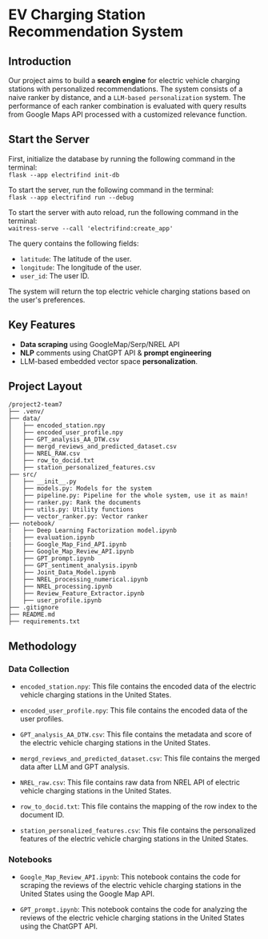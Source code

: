 # EV Charging Station Recommendation System

## Introduction
Our project aims to build a **search engine** for electric vehicle charging stations with personalized recommendations. The system consists of a naive ranker by distance, and a ``LLM-based personalization`` system. The performance of each ranker combination is evaluated with query results from Google Maps API processed with a customized relevance function. 

## Start the Server
First, initialize the database by running the following command in the terminal:  
```flask --app electrifind init-db```

To start the server, run the following command in the terminal:  
```flask --app electrifind run --debug```   

To start the server with auto reload, run the following command in the terminal:  
```waitress-serve --call 'electrifind:create_app'```

The query contains the following fields:
- `latitude`: The latitude of the user.
- `longitude`: The longitude of the user.
- `user_id`: The user ID.

The system will return the top electric vehicle charging stations based on the user's preferences.

## Key Features
- **Data scraping** using GoogleMap/Serp/NREL API
- **NLP** comments using ChatGPT API & **prompt engineering**
- LLM-based embedded vector space **personalization**.

## Project Layout
```
/project2-team7
├── .venv/
├── data/
│   ├── encoded_station.npy
│   ├── encoded_user_profile.npy
│   ├── GPT_analysis_AA_DTW.csv
│   ├── mergd_reviews_and_predicted_dataset.csv
│   ├── NREL_RAW.csv
│   ├── row_to_docid.txt
│   ├── station_personalized_features.csv
├── src/
│   ├── __init__.py
│   ├── models.py: Models for the system
│   ├── pipeline.py: Pipeline for the whole system, use it as main!
│   ├── ranker.py: Rank the documents
│   ├── utils.py: Utility functions
│   ├── vector_ranker.py: Vector ranker
├── notebook/
|   ├── Deep Learning Factorization model.ipynb
│   ├── evaluation.ipynb
|   ├── Google_Map_Find_API.ipynb
│   ├── Google_Map_Review_API.ipynb
│   ├── GPT_prompt.ipynb
│   ├── GPT_sentiment_analysis.ipynb
│   ├── Joint_Data_Model.ipynb
│   ├── NREL_processing_numerical.ipynb
│   ├── NREL_processing.ipynb
│   ├── Review_Feature_Extractor.ipynb
│   ├── user_profile.ipynb
├── .gitignore
├── README.md
├── requirements.txt
```

## Methodology

### Data Collection

- `encoded_station.npy`:
This file contains the encoded data of the electric vehicle charging stations in the United States.

- `encoded_user_profile.npy`:
This file contains the encoded data of the user profiles.  

- `GPT_analysis_AA_DTW.csv`:
This file contains the metadata and score of the electric vehicle charging stations in the United States.

- `mergd_reviews_and_predicted_dataset.csv`:
This file contains the merged data after LLM and GPT analysis.

- `NREL_raw.csv`:
This file contains raw data from NREL API of electric vehicle charging stations in the United States.

- `row_to_docid.txt`:
This file contains the mapping of the row index to the document ID.

- `station_personalized_features.csv`:
This file contains the personalized features of the electric vehicle charging stations in the United States.

### Notebooks
- `Google_Map_Review_API.ipynb`:
This notebook contains the code for scraping the reviews of the electric vehicle charging stations in the United States using the Google Map API.

- `GPT_prompt.ipynb`:
This notebook contains the code for analyzing the reviews of the electric vehicle charging stations in the United States using the ChatGPT API.